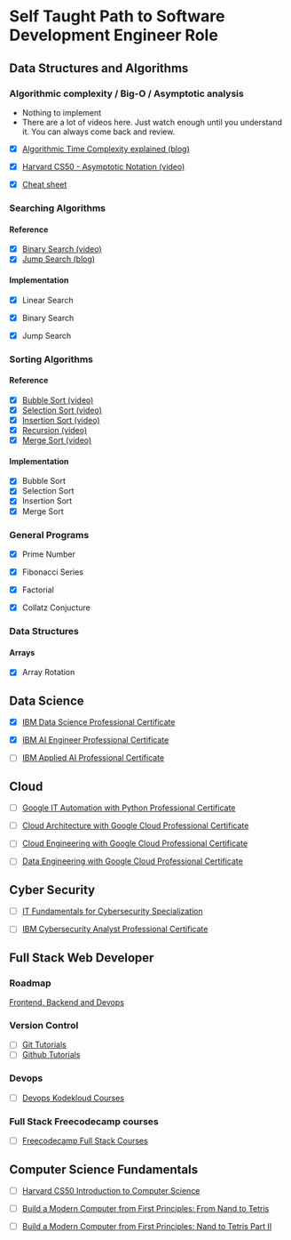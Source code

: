 # Self Taught Path to Software Development Engineer Role

## Data Structures and Algorithms

### Algorithmic complexity / Big-O / Asymptotic analysis

- Nothing to implement
- There are a lot of videos here. Just watch enough until you understand it. You can always come back and review.

- [X] [Algorithmic Time Complexity explained (blog)](https://devopedia.org/algorithmic-complexity#:~:text=Algorithmic%20complexity%20is%20a%20measure,asymptotically%20as%20n%20approaches%20infinity)
- [X] [Harvard CS50 - Asymptotic Notation (video)](https://www.youtube.com/watch?v=iOq5kSKqeR4)
- [X] [Cheat sheet](http://bigocheatsheet.com/)


### Searching Algorithms

#### Reference 
- [X] [Binary Search (video)](https://www.youtube.com/watch?v=D5SrAga1pno)
- [X] [Jump Search (blog)](https://www.studytonight.com/data-structures/jump-search-algorithm)

#### Implementation
- [X] Linear Search
- [X] Binary Search 
- [X] Jump Search


### Sorting Algorithms

#### Reference 
- [X] [Bubble Sort (video)](https://www.youtube.com/watch?v=RT-hUXUWQ2I)
- [X] [Selection Sort (video)](https://www.youtube.com/watch?v=3hH8kTHFw2A)
- [X] [Insertion Sort (video)](https://www.youtube.com/watch?v=O0VbBkUvriI)
- [X] [Recursion (video)](https://www.youtube.com/watch?v=mz6tAJMVmfM)
- [X] [Merge Sort (video)](https://www.youtube.com/watch?v=Ns7tGNbtvV4) 

#### Implementation
- [X] Bubble Sort
- [X] Selection Sort
- [X] Insertion Sort
- [X] Merge Sort

### General Programs

- [X] Prime Number 
- [X] Fibonacci Series
- [X] Factorial
- [X] Collatz Conjucture


### Data Structures

#### Arrays
- [X] Array Rotation


## Data Science
- [X] [IBM Data Science Professional Certificate](https://www.coursera.org/professional-certificates/ibm-data-science)
- [X] [IBM AI Engineer Professional Certificate](https://www.coursera.org/professional-certificates/ai-engineer)
- [ ] [IBM Applied AI Professional Certificate](https://www.coursera.org/professional-certificates/applied-artifical-intelligence-ibm-watson-ai)


## Cloud
- [ ] [Google IT Automation with Python Professional Certificate](https://www.coursera.org/professional-certificates/google-it-automation) 
- [ ] [Cloud Architecture with Google Cloud Professional Certificate](https://www.coursera.org/professional-certificates/gcp-cloud-architect)
- [ ] [Cloud Engineering with Google Cloud Professional Certificate](https://www.coursera.org/professional-certificates/cloud-engineering-gcp)
- [ ] [Data Engineering with Google Cloud Professional Certificate](https://www.coursera.org/professional-certificates/gcp-data-engineering)


## Cyber Security
- [ ] [IT Fundamentals for Cybersecurity Specialization](https://www.coursera.org/specializations/it-fundamentals-cybersecurity)
- [ ] [IBM Cybersecurity Analyst Professional Certificate](https://www.coursera.org/professional-certificates/ibm-cybersecurity-analyst)


## Full Stack Web Developer 

### Roadmap
[Frontend, Backend and Devops](https://www.freecodecamp.org/news/2019-web-developer-roadmap/)

### Version Control
- [ ] [Git Tutorials](https://www.youtube.com/watch?v=USjZcfj8yxE)
- [ ] [Github Tutorials](https://www.youtube.com/watch?v=nhNq2kIvi9s)

### Devops
- [ ] [Devops Kodekloud Courses](https://kodekloud.com/p/learning-path)

### Full Stack Freecodecamp courses
- [ ] [Freecodecamp Full Stack Courses](https://www.freecodecamp.org/learn)

## Computer Science Fundamentals
- [ ] [Harvard CS50 Introduction to Computer Science](https://cs50.harvard.edu/summer/2020/)
- [ ] [Build a Modern Computer from First Principles: From Nand to Tetris](https://www.coursera.org/learn/build-a-computer)
- [ ] [Build a Modern Computer from First Principles: Nand to Tetris Part II](https://www.coursera.org/learn/nand2tetris2)




